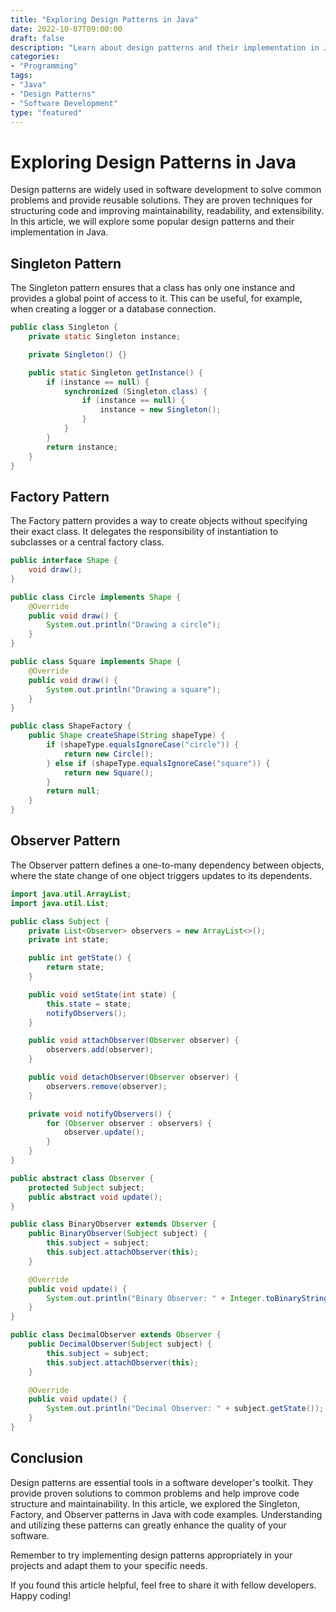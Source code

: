 ```yaml
--- 
title: "Exploring Design Patterns in Java"
date: 2022-10-07T09:00:00 
draft: false
description: "Learn about design patterns and their implementation in Java with code examples."
categories:
- "Programming"
tags:
- "Java"
- "Design Patterns"
- "Software Development"
type: "featured"
--- 
```


# Exploring Design Patterns in Java

Design patterns are widely used in software development to solve common problems and provide reusable solutions. They are proven techniques for structuring code and improving maintainability, readability, and extensibility. In this article, we will explore some popular design patterns and their implementation in Java.

## Singleton Pattern

The Singleton pattern ensures that a class has only one instance and provides a global point of access to it. This can be useful, for example, when creating a logger or a database connection.

```java
public class Singleton {
    private static Singleton instance;

    private Singleton() {}

    public static Singleton getInstance() {
        if (instance == null) {
            synchronized (Singleton.class) {
                if (instance == null) {
                    instance = new Singleton();
                }
            }
        }
        return instance;
    }
}
```

## Factory Pattern

The Factory pattern provides a way to create objects without specifying their exact class. It delegates the responsibility of instantiation to subclasses or a central factory class.

```java
public interface Shape {
    void draw();
}

public class Circle implements Shape {
    @Override
    public void draw() {
        System.out.println("Drawing a circle");
    }
}

public class Square implements Shape {
    @Override
    public void draw() {
        System.out.println("Drawing a square");
    }
}

public class ShapeFactory {
    public Shape createShape(String shapeType) {
        if (shapeType.equalsIgnoreCase("circle")) {
            return new Circle();
        } else if (shapeType.equalsIgnoreCase("square")) {
            return new Square();
        }
        return null;
    }
}
```

## Observer Pattern

The Observer pattern defines a one-to-many dependency between objects, where the state change of one object triggers updates to its dependents.

```java
import java.util.ArrayList;
import java.util.List;

public class Subject {
    private List<Observer> observers = new ArrayList<>();
    private int state;

    public int getState() {
        return state;
    }

    public void setState(int state) {
        this.state = state;
        notifyObservers();
    }

    public void attachObserver(Observer observer) {
        observers.add(observer);
    }

    public void detachObserver(Observer observer) {
        observers.remove(observer);
    }

    private void notifyObservers() {
        for (Observer observer : observers) {
            observer.update();
        }
    }
}

public abstract class Observer {
    protected Subject subject;
    public abstract void update();
}

public class BinaryObserver extends Observer {
    public BinaryObserver(Subject subject) {
        this.subject = subject;
        this.subject.attachObserver(this);
    }

    @Override
    public void update() {
        System.out.println("Binary Observer: " + Integer.toBinaryString(subject.getState()));
    }
}

public class DecimalObserver extends Observer {
    public DecimalObserver(Subject subject) {
        this.subject = subject;
        this.subject.attachObserver(this);
    }

    @Override
    public void update() {
        System.out.println("Decimal Observer: " + subject.getState());
    }
}
```

## Conclusion

Design patterns are essential tools in a software developer's toolkit. They provide proven solutions to common problems and help improve code structure and maintainability. In this article, we explored the Singleton, Factory, and Observer patterns in Java with code examples. Understanding and utilizing these patterns can greatly enhance the quality of your software.

Remember to try implementing design patterns appropriately in your projects and adapt them to your specific needs.

If you found this article helpful, feel free to share it with fellow developers. Happy coding!
